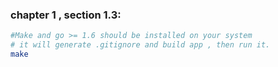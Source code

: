 ### chapter 1 , section 1.3:

```bash
#Make and go >= 1.6 should be installed on your system
# it will generate .gitignore and build app , then run it.
make

```
